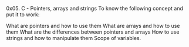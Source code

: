 0x05. C - Pointers, arrays and strings
To know the following concept and put it to work:

What are pointers and how to use them
What are arrays and how to use them
What are the differences between pointers and arrays
How to use strings and how to manipulate them
Scope of variables.
